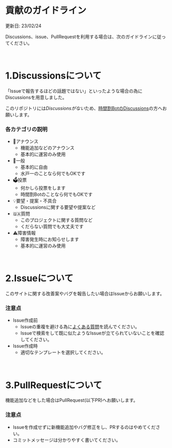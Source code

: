 # 貢献のガイドライン

更新日: 23/02/24

Discussions、issue、PullRequestを利用する場合は、次のガイドラインに従ってください。

<br>

# 1.Discussionsについて

「Issueで報告するほどの話題ではない」といったような場合の為にDiscussionsを用意しました。

このリポジトリには*Discussionsがない*ため、[時間割BotのDiscussions](https://github.com/m1daily/Schedule_Bot/discussions)の方へお願いします。

### 各カテゴリの説明
- 📣アナウンス
	- 機能追加などのアナウンス
	- 基本的に運営のみ使用
- 💬一般
	- 基本的に自由
	- 水戸一のことなら何でもOKです
- 🗳️投票
	- 何かしら投票をします
	- 時間割Botのことなら何でもOKです
- 💡要望・提案・不具合
	- Discussionsに関する要望や提案など
- 🇶🇦質問
	-  このプロジェクトに関する質問など
	- くだらない質問でも大丈夫です
- ⚠️障害情報
	- 障害発生時にお知らせします
	- 基本的に運営のみ使用

<br>

# 2.Issueについて

このサイトに関する改善案やバグを報告したい場合はIssueからお願いします。

### 注意点
- Issue作成前
	- Issueの重複を避ける為に[よくある質問](https://github.com/m1daily/Schedule_Bot/)を読んでください。
	- Issueで検索をして既に似たようなIssueが立てられていないことを確認してください。
- Issue作成時
	- 適切なテンプレートを選択してください。

<br>

# 3.PullRequestについて

機能追加などをした場合はPullRequest(以下PR)へお願いします。

### 注意点
- Issueを作成せずに新機能追加やバグ修正をし、PRするのはやめてください。
- コミットメッセージは分かりやすく書いてください。
